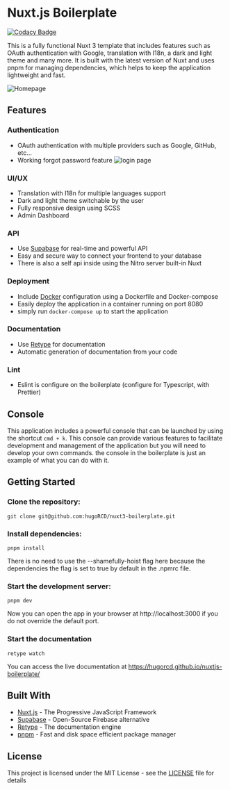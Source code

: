 # Nuxt.js Boilerplate

[![Codacy Badge](https://app.codacy.com/project/badge/Grade/96ef5ef23a4442c2bf73762f46e52749)](https://www.codacy.com/gh/hugoRCD/nuxtjs-boilerplate/dashboard?utm_source=github.com&amp;utm_medium=referral&amp;utm_content=hugoRCD/nuxtjs-boilerplate&amp;utm_campaign=Badge_Grade)

This is a fully functional Nuxt 3 template that includes features such as OAuth authentication with Google, translation with I18n, a dark and light theme and many more.
It is built with the latest version of Nuxt and uses pnpm for managing dependencies, which helps to keep the application lightweight and fast.

![Homepage](./public/homescreen.webp)

## Features

### Authentication
- OAuth authentication with multiple providers such as Google, GitHub, etc...
- Working forgot password feature
![login page](./public/login.webp)

### UI/UX
- Translation with I18n for multiple languages support
- Dark and light theme switchable by the user
- Fully responsive design using SCSS
- Admin Dashboard

### API
- Use [Supabase](https://supabase.io/) for real-time and powerful API
- Easy and secure way to connect your frontend to your database
- There is also a self api inside using the Nitro server built-in Nuxt

### Deployment
- Include [Docker](https://www.docker.com/)  configuration using a Dockerfile and Docker-compose
- Easily deploy the application in a container running on port 8080
- simply run `docker-compose up` to start the application

### Documentation
- Use [Retype](https://retype.js.org/) for documentation
- Automatic generation of documentation from your code

### Lint
- Eslint is configure on the boilerplate (configure for Typescript, with Prettier)

## Console

This application includes a powerful console that can be launched 
by using the shortcut `cmd + k`. This console can provide various 
features to facilitate development and management of the application but you
will need to develop your own commands. the console in the boilerplate
is just an example of what you can do with it.

## Getting Started

### Clone the repository:
```
git clone git@github.com:hugoRCD/nuxt3-boilerplate.git
```

### Install dependencies:
```
pnpm install
```
There is no need to use the --shamefully-hoist flag here 
because the dependencies the flag is set to true by default in the .npmrc file.

### Start the development server:
```
pnpm dev
```

Now you can open the app in your browser at http://localhost:3000 if you do not override the default port.

### Start the documentation
```
retype watch
```

You can access the live documentation at https://hugorcd.github.io/nuxtjs-boilerplate/

## Built With

- [Nuxt.js](https://nuxtjs.org/) - The Progressive JavaScript Framework
- [Supabase](https://supabase.io/) - Open-Source Firebase alternative
- [Retype](https://retype.js.org/) - The documentation engine
- [pnpm](https://pnpm.js.org/) - Fast and disk space efficient package manager

## License

This project is licensed under the MIT License - see the [LICENSE](./LICENSE) file for details
